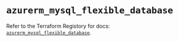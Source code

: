 # `azurerm_mysql_flexible_database`

Refer to the Terraform Registory for docs: [`azurerm_mysql_flexible_database`](https://registry.terraform.io/providers/hashicorp/azurerm/3.81.0/docs/resources/mysql_flexible_database).

